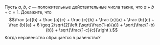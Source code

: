 Пусть $a$, $b$, $c$ — положительные действительные числа такие, что $a+b+c=1$. Докажите, что
$$\frac {a}{b} + \frac {a}{c} + \frac {c}{b} + \frac {c}{a} + \frac {b}{c} + \frac {b}{a} + 6 \geq 2\sqrt{2}\left (\sqrt{\frac{1-a}{a}} + \sqrt{\frac{1-b}{b}} + \sqrt{\frac{1-c}{c}}\right ).$$
Когда неравенство обращается в равенство?